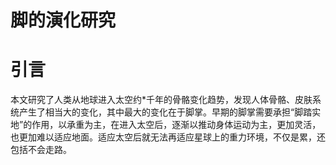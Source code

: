 脚的演化研究
==============

# 引言
本文研究了人类从地球进入太空约*千年的骨骼变化趋势，发现人体骨骼、皮肤系统产生了相当大的变化，其中最大的变化在于脚掌。早期的脚掌需要承担“脚踏实地”的作用，以承重为主，在进入太空后，逐渐以推动身体运动为主，更加灵活，也更加难以适应地面。适应太空后就无法再适应星球上的重力环境，不仅是累，还包括不会走路。

